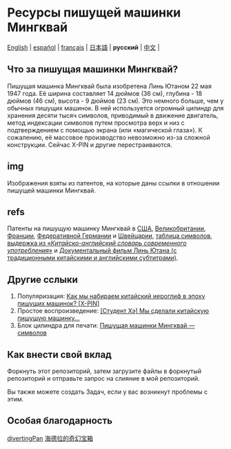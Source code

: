 # Ресурсы пишущей машинки Мингквай

[English](https://github.com/ExpedicHabbet/MingkwaiAssets/blob/main/README.md) |
[español](https://github.com/ExpedicHabbet/MingkwaiAssets/blob/main/LEEME.md) |
[français](https://github.com/ExpedicHabbet/MingkwaiAssets/blob/main/LISEZMOI.md) |
[日本語](https://github.com/ExpedicHabbet/MingkwaiAssets/blob/main/README-JA.md) |
__русский__ |
[中文](https://github.com/ExpedicHabbet/MingkwaiAssets/blob/main/README-ZH.md) |

## Что за пишущая машинки Мингквай?

Пишущая машинка Мингквай была изобретена Линь Ютаном 22 мая 1947 года. Её ширина составляет 14 дюймов (36 см), глубина - 18 дюймов (46 см), высота - 9 дюймов (23 см). Это немного больше, чем у обычных пишущих машинок. В ней используется огромный цилиндр для хранения десяти тысяч символов, приводимый в движение двигатель, метод индексации символов путем просмотра верх и низ с подтверждением с помощью экрана (или «магической глаза»). К сожалению, её массовое производство невозможно из-за сложной конструкции. Сейчас X-PIN и другие перестраиваются.

## img

Изображения взяты из патентов, на которые даны ссылки в отношении пишущей машинки Мингквай.

## refs

Патенты на пишущую машинку Мингквай в [СШ](https://github.com/ExpedicHabbet/MingkwaiAssets/blob/main/refs/US2613795A.pdf)[А](https://github.com/ExpedicHabbet/MingkwaiAssets/blob/main/refs/US2613794A.pdf), [Великобритании](https://github.com/ExpedicHabbet/MingkwaiAssets/blob/main/refs/GB711462A.pdf), [Франции](https://github.com/ExpedicHabbet/MingkwaiAssets/blob/main/refs/FR984303A.pdf), [Федеративной Германии](https://github.com/ExpedicHabbet/MingkwaiAssets/blob/main/refs/DE922774C.pdf) и [Швейцарии](https://github.com/ExpedicHabbet/MingkwaiAssets/blob/main/refs/CH327313A.pdf), [таблица символов](https://github.com/ExpedicHabbet/MingkwaiAssets/blob/main/refs/字表·明快華文打字機.pdf), [выдержка из «_Китайско-английский словарь современного употребления_»](https://github.com/ExpedicHabbet/MingkwaiAssets/blob/main/refs/林語堂《當代漢英詞典》摘錄.pdf) и [Документальный фильм Линь Ютана (с традиционными китайскими и английскими субтитрами)](https://github.com/ExpedicHabbet/MingkwaiAssets/blob/main/refs/林語堂紀錄片(1985年).mp4).

## Другие сслыки

1. Популяризация: [Как мы набираем китайский иероглиф в эпоху пишущих машинок? [X-PIN]](https://www.bilibili.com/video/BV1eM4y1w7JF/)
2. Простое воспроизведение: [[Студент Хэ] Мы сделали китайскую пишущую машинку...](https://www.bilibili.com/video/BV1Sk4y1471G/)
3. Блок цилиндра для печати: [Пишущая машинки Мингквай — символов](https://www.mfuns.net/video/50363)

## Как внести свой вклад

Форкнуть этот репозиторий, затем загрузите файлы в форкнутый репозиторий и отправьте запрос на слияние в мой репозиторий.

Вы также можете создать Задач, если у вас возникнут проблемы с этим.

## Особая благодарность

[divertingPan](https://github.com/divertingPan)
[海德拉的奇幻宝箱](https://www.mfuns.net/member/34656)